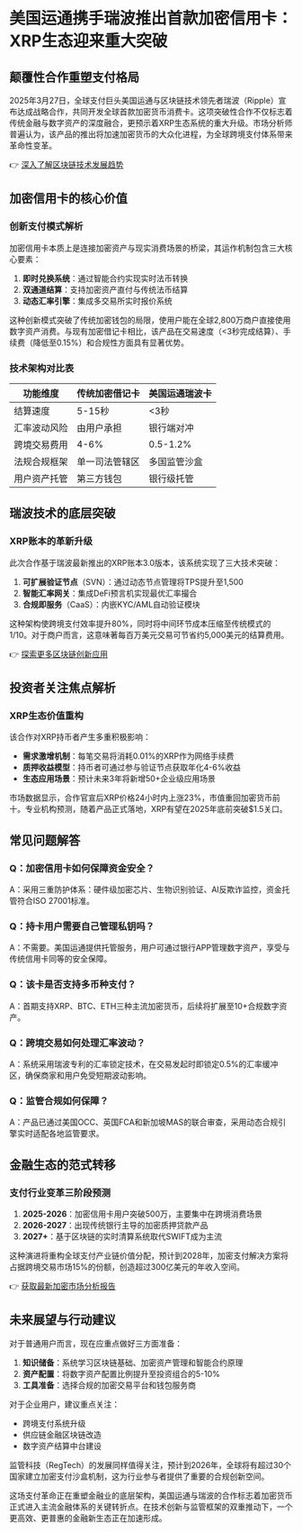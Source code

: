 # 美国运通携手瑞波推出首款加密信用卡：XRP生态迎来重大突破

## 颠覆性合作重塑支付格局

2025年3月27日，全球支付巨头美国运通与区块链技术领先者瑞波（Ripple）宣布达成战略合作，共同开发全球首款加密货币消费卡。这项突破性合作不仅标志着传统金融与数字资产的深度融合，更预示着XRP生态系统的重大升级。市场分析师普遍认为，该产品的推出将加速加密货币的大众化进程，为全球跨境支付体系带来革命性变革。

👉 [深入了解区块链技术发展趋势](https://bit.ly/okx_welcome)

## 加密信用卡的核心价值

### 创新支付模式解析

加密信用卡本质上是连接加密资产与现实消费场景的桥梁，其运作机制包含三大核心要素：
1. **即时兑换系统**：通过智能合约实现实时法币转换
2. **双通道结算**：支持加密资产直付与传统法币结算
3. **动态汇率引擎**：集成多交易所实时报价系统

这种创新模式突破了传统加密钱包的局限，使用户能在全球2,800万商户直接使用数字资产消费。与现有加密借记卡相比，该产品在交易速度（<3秒完成结算）、手续费（降低至0.15%）和合规性方面具有显著优势。

### 技术架构对比表

| 功能维度       | 传统加密借记卡 | 美国运通瑞波卡 |
|----------------|----------------|----------------|
| 结算速度       | 5-15秒         | <3秒           |
| 汇率波动风险   | 由用户承担     | 银行端对冲     |
| 跨境交易费用   | 4-6%           | 0.5-1.2%       |
| 法规合规框架   | 单一司法管辖区 | 多国监管沙盒   |
| 用户资产托管   | 第三方钱包     | 银行级托管     |

## 瑞波技术的底层突破

### XRP账本的革新升级

此次合作基于瑞波最新推出的XRP账本3.0版本，该系统实现了三大技术突破：
1. **可扩展验证节点**（SVN）：通过动态节点管理将TPS提升至1,500
2. **智能汇率网关**：集成DeFi预言机实现最优汇率撮合
3. **合规即服务**（CaaS）：内嵌KYC/AML自动验证模块

这种架构使跨境支付效率提升80%，同时将中间环节成本压缩至传统模式的1/10。对于商户而言，这意味著每百万美元交易可节省约5,000美元的结算费用。

👉 [探索更多区块链创新应用](https://bit.ly/okx_welcome)

## 投资者关注焦点解析

### XRP生态价值重构

该合作对XRP持币者产生多重积极影响：
- **需求激增机制**：每笔交易将消耗0.01%的XRP作为网络手续费
- **质押收益模型**：持币者可通过参与验证节点获取年化4-6%收益
- **生态应用场景**：预计未来3年将新增50+企业级应用场景

市场数据显示，合作官宣后XRP价格24小时内上涨23%，市值重回加密货币前十。专业机构预测，随着产品正式落地，XRP有望在2025年底前突破$1.5关口。

## 常见问题解答

### Q：加密信用卡如何保障资金安全？
A：采用三重防护体系：硬件级加密芯片、生物识别验证、AI反欺诈监控，资金托管符合ISO 27001标准。

### Q：持卡用户需要自己管理私钥吗？
A：不需要。美国运通提供托管服务，用户可通过银行APP管理数字资产，享受与传统信用卡同等的安全保障。

### Q：该卡是否支持多币种支付？
A：首期支持XRP、BTC、ETH三种主流加密货币，后续将扩展至10+合规数字资产。

### Q：跨境交易如何处理汇率波动？
A：系统采用瑞波专利的汇率锁定技术，在交易发起时即锁定0.5%的汇率缓冲区，确保商家和用户免受短期波动影响。

### Q：监管合规如何保障？
A：产品已通过美国OCC、英国FCA和新加坡MAS的联合审查，采用动态合规引擎实时适配各地监管要求。

## 金融生态的范式转移

### 支付行业变革三阶段预测
1. **2025-2026**：加密信用卡用户突破500万，主要集中在跨境消费场景
2. **2026-2027**：出现传统银行主导的加密质押贷款产品
3. **2027+**：基于区块链的实时清算系统取代SWIFT成为主流

这种演进将重构全球支付产业链价值分配，预计到2028年，加密支付解决方案将占据跨境交易市场15%的份额，创造超过300亿美元的年收入空间。

👉 [获取最新加密市场分析报告](https://bit.ly/okx_welcome)

## 未来展望与行动建议

对于普通用户而言，现在应重点做好三方面准备：
1. **知识储备**：系统学习区块链基础、加密资产管理和智能合约原理
2. **资产配置**：将数字资产配置比例提升至投资组合的5-10%
3. **工具准备**：选择合规的加密交易平台和钱包服务商

对于企业用户，建议重点关注：
- 跨境支付系统升级
- 供应链金融区块链改造
- 数字资产结算中台建设

监管科技（RegTech）的发展同样值得关注，预计到2026年，全球将有超过30个国家建立加密支付沙盒机制，这为行业参与者提供了重要的合规创新空间。

这场支付革命正在重塑金融业的底层架构，美国运通与瑞波的合作标志着加密货币正式进入主流金融体系的关键转折点。在技术创新与监管框架的双重推动下，一个更高效、更普惠的金融新生态正在加速形成。
